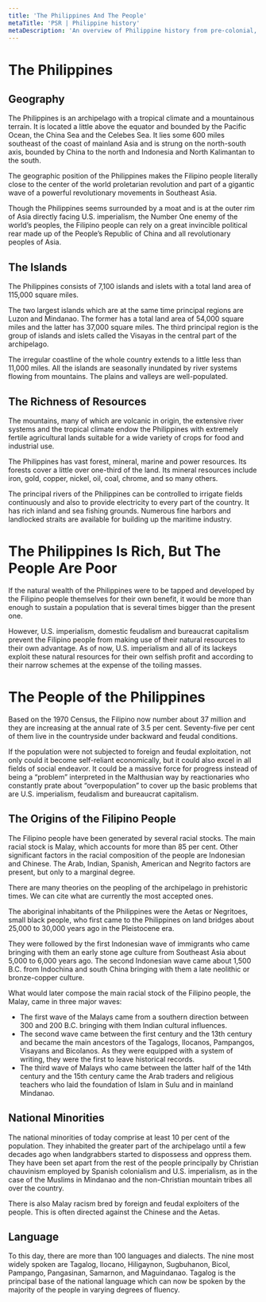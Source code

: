 ```yaml
---
title: 'The Philippines And The People'
metaTitle: 'PSR | Philippine history'
metaDescription: 'An overview of Philippine history from pre-colonial, through Spanish and US colonialism, and now into modern US neo-colonialism.'
---
```


# The Philippines

## Geography

The Philippines is an archipelago with a tropical climate and a mountainous terrain. It is located a little above the equator and bounded by the Pacific Ocean, the China Sea and the Celebes Sea. It lies some 600 miles southeast of the coast of mainland Asia and is strung on the north-south axis, bounded by China to the north and Indonesia and North Kalimantan to the south.

The geographic position of the Philippines makes the Filipino people literally close to the center of the world proletarian revolution and part of a gigantic wave of a powerful revolutionary movements in Southeast Asia.

Though the Philippines seems surrounded by a moat and is at the outer rim of Asia directly facing U.S. imperialism, the Number One enemy of the world’s peoples, the Filipino people can rely on a great invincible political rear made up of the People’s Republic of China and all revolutionary peoples of Asia.

## The Islands

The Philippines consists of 7,100 islands and islets with a total land area of 115,000 square miles.

The two largest islands which are at the same time principal regions are Luzon and Mindanao. The former has a total land area of 54,000 square miles and the latter has 37,000 square miles. The third principal region is the group of islands and islets called the Visayas in the central part of the archipelago.

The irregular coastline of the whole country extends to a little less than 11,000 miles. All the islands are seasonally inundated by river systems flowing from mountains. The plains and valleys are well-populated.

## The Richness of Resources

The mountains, many of which are volcanic in origin, the extensive river systems and the tropical climate endow the Philippines with extremely fertile agricultural lands suitable for a wide variety of crops for food and industrial use.

The Philippines has vast forest, mineral, marine and power resources. Its forests cover a little over one-third of the land. Its mineral resources include iron, gold, copper, nickel, oil, coal, chrome, and so many others.

The principal rivers of the Philippines can be controlled to irrigate fields continuously and also to provide electricity to every part of the country. It has rich inland and sea fishing grounds. Numerous fine harbors and landlocked straits are available for building up the maritime industry.

# The Philippines Is Rich, But The People Are Poor

If the natural wealth of the Philippines were to be tapped and developed by the Filipino people themselves for their own benefit, it would be more than enough to sustain a population that is several times bigger than the present one.

However, U.S. imperialism, domestic feudalism and bureaucrat capitalism prevent the Filipino people from making use of their natural resources to their own advantage. As of now, U.S. imperialism and all of its lackeys exploit these natural resources for their own selfish profit and according to their narrow schemes at the expense of the toiling masses.

# The People of the Philippines

Based on the 1970 Census, the Filipino now number about 37 million and they are increasing at the annual rate of 3.5 per cent. Seventy-five per cent of them live in the countryside under backward and feudal conditions.

If the population were not subjected to foreign and feudal exploitation, not only could it become self-reliant economically, but it could also excel in all fields of social endeavor. It could be a massive force for progress instead of being a “problem” interpreted in the Malthusian way by reactionaries who constantly prate about “overpopulation” to cover up the basic problems that are U.S. imperialism, feudalism and bureaucrat capitalism.

## The Origins of the Filipino People

The Filipino people have been generated by several racial stocks. The main racial stock is Malay, which accounts for more than 85 per cent. Other significant factors in the racial composition of the people are Indonesian and Chinese. The Arab, Indian, Spanish, American and Negrito factors are present, but only to a marginal degree.

There are many theories on the peopling of the archipelago in prehistoric times. We can cite what are currently the most accepted ones.

The aboriginal inhabitants of the Philippines were the Aetas or Negritoes, small black people, who first came to the Philippines on land bridges about 25,000 to 30,000 years ago in the Pleistocene era.

They were followed by the first Indonesian wave of immigrants who came bringing with them an early stone age culture from Southeast Asia about 5,000 to 6,000 years ago. The second Indonesian wave came about 1,500 B.C. from Indochina and south China bringing with them a late neolithic or bronze-copper culture.

What would later compose the main racial stock of the Filipino people, the Malay, came in three major waves:

- The first wave of the Malays came from a southern direction between 300 and 200 B.C. bringing with them Indian cultural influences.
- The second wave came between the first century and the 13th century and became the main ancestors of the Tagalogs, Ilocanos, Pampangos, Visayans and Bicolanos. As they were equipped with a system of writing, they were the first to leave historical records.
- The third wave of Malays who came between the latter half of the 14th century and the 15th century came the Arab traders and religious teachers who laid the foundation of Islam in Sulu and in mainland Mindanao.

## National Minorities

The national minorities of today comprise at least 10 per cent of the population. They inhabited the greater part of the archipelago until a few decades ago when landgrabbers started to dispossess and oppress them. They have been set apart from the rest of the people principally by Christian chauvinism employed by Spanish colonialism and U.S. imperialism, as in the case of the Muslims in Mindanao and the non-Christian mountain tribes all over the country.

There is also Malay racism bred by foreign and feudal exploiters of the people. This is often directed against the Chinese and the Aetas.

## Language

To this day, there are more than 100 languages and dialects. The nine most widely spoken are Tagalog, Ilocano, Hiligaynon, Sugbuhanon, Bicol, Pampango, Pangasinan, Samarnon, and Maguindanao. Tagalog is the principal base of the national language which can now be spoken by the majority of the people in varying degrees of fluency.
